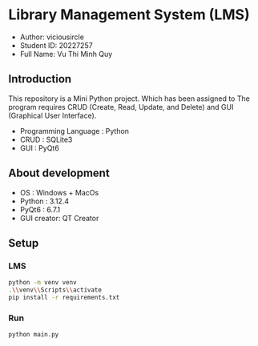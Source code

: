 # Library Management System (LMS)
- Author: viciousircle 
- Student ID: 20227257
- Full Name: Vu Thi Minh Quy 
## Introduction

This repository is a Mini Python project. Which has been assigned to The program requires CRUD (Create, Read, Update, and Delete) and GUI (Graphical User Interface).

- Programming Language : Python
- CRUD : SQLite3
- GUI : PyQt6
## About development

- OS : Windows + MacOs
- Python : 3.12.4
- PyQt6 : 6.7.1
- GUI creator: QT Creator
## Setup

### LMS

```sh
python -m venv venv
.\\venv\\Scripts\\activate
pip install -r requirements.txt
```

### Run

```sh
python main.py 
```
